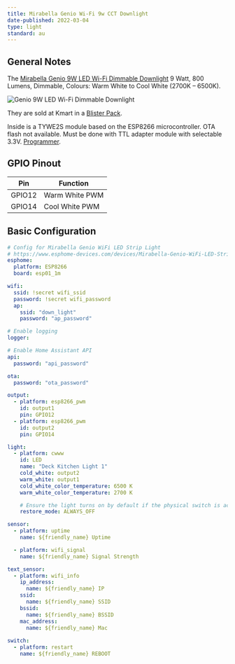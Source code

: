 ```yaml
---
title: Mirabella Genio Wi-Fi 9w CCT Downlight
date-published: 2022-03-04
type: light
standard: au
---
```


## General Notes

The [Mirabella Genio 9W LED Wi-Fi Dimmable Downlight](https://www.mirabellagenio.com.au/product-range/mirabella-genio-wi-fi-dimmable-9w-led/) 9 Watt, 800 Lumens, Dimmable, Colours: Warm White to Cool White (2700K – 6500K).

![Genio 9W LED Wi-Fi Dimmable Downlight](/9wgeniodownlight.jpg "Genio 9W LED Wi-Fi Dimmable Downlight")

They are sold at Kmart in a [Blister Pack](https://www.kmart.com.au/webapp/wcs/stores/servlet/ProductDisplay?partNumber=P_42799337&storeId=10701&catalogId=10102).

Inside is a TYWE2S module based on the ESP8266 microcontroller. OTA flash not available. Must be done with TTL adapter module with selectable 3.3V. [Programmer](https://www.altronics.com.au/p/z6225-funduino-ftdi-basic-usb-breakout-3.3v-5v/).


## GPIO Pinout

| Pin    | Function        |
| ------ | -------------   |
| GPIO12 | Warm White PWM  |
| GPIO14 | Cool White PWM  |

## Basic Configuration

```yaml
# Config for Mirabella Genio WiFi LED Strip Light
# https://www.esphome-devices.com/devices/Mirabella-Genio-WiFi-LED-Strip-Light/
esphome:
  platform: ESP8266
  board: esp01_1m

wifi:
  ssid: !secret wifi_ssid
  password: !secret wifi_password
  ap:
    ssid: "down_light"
    password: "ap_password"

# Enable logging
logger:

# Enable Home Assistant API
api:
  password: "api_password"

ota:
  password: "ota_password"

output:
  - platform: esp8266_pwm
    id: output1
    pin: GPIO12
  - platform: esp8266_pwm
    id: output2
    pin: GPIO14

light:
  - platform: cwww
    id: LED
    name: "Deck Kitchen Light 1"
    cold_white: output2
    warm_white: output1
    cold_white_color_temperature: 6500 K
    warm_white_color_temperature: 2700 K

    # Ensure the light turns on by default if the physical switch is actuated.
    restore_mode: ALWAYS_OFF

sensor:
  - platform: uptime
    name: ${friendly_name} Uptime

  - platform: wifi_signal
    name: ${friendly_name} Signal Strength

text_sensor:
  - platform: wifi_info
    ip_address:
      name: ${friendly_name} IP
    ssid:
      name: ${friendly_name} SSID
    bssid:
      name: ${friendly_name} BSSID
    mac_address:
      name: ${friendly_name} Mac
       
switch:
  - platform: restart
    name: ${friendly_name} REBOOT
```
